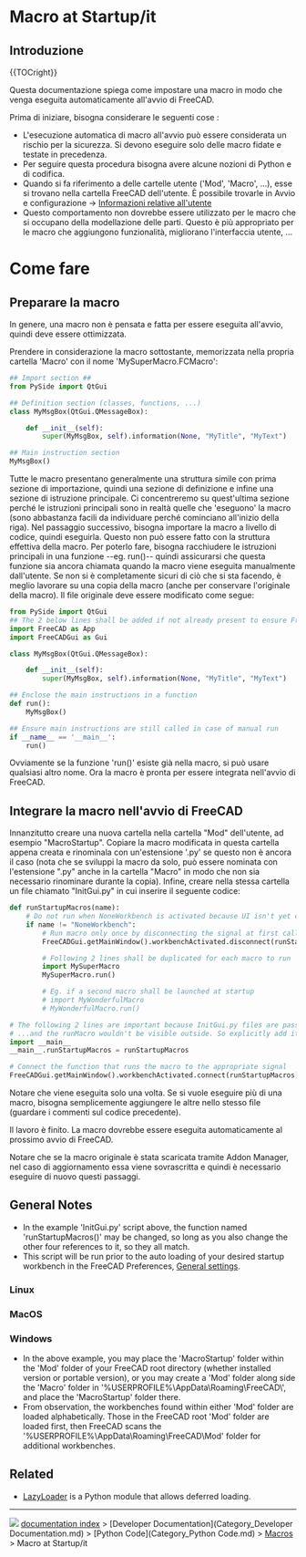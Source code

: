 # Macro at Startup/it
<div class="mw-translate-fuzzy">

## Introduzione


</div>


{{TOCright}}

Questa documentazione spiega come impostare una macro in modo che venga eseguita automaticamente all\'avvio di FreeCAD.


<div class="mw-translate-fuzzy">

Prima di iniziare, bisogna considerare le seguenti cose :

-   L\'esecuzione automatica di macro all\'avvio può essere considerata un rischio per la sicurezza. Si devono eseguire solo delle macro fidate e testate in precedenza.
-   Per seguire questa procedura bisogna avere alcune nozioni di Python e di codifica.
-   Quando si fa riferimento a delle cartelle utente (\'Mod\', \'Macro\', \...), esse si trovano nella cartella FreeCAD dell\'utente. È possibile trovarle in Avvio e configurazione → [Informazioni relative all\'utente](Start_up_and_Configuration/it#Informazioni_relative_all'utente.md)
-   Questo comportamento non dovrebbe essere utilizzato per le macro che si occupano della modellazione delle parti. Questo è più appropriato per le macro che aggiungono funzionalità, migliorano l\'interfaccia utente, \...


</div>




<div class="mw-translate-fuzzy">

# Come fare 


</div>




<div class="mw-translate-fuzzy">

## Preparare la macro 


</div>

In genere, una macro non è pensata e fatta per essere eseguita all\'avvio, quindi deve essere ottimizzata.


<div class="mw-translate-fuzzy">

Prendere in considerazione la macro sottostante, memorizzata nella propria cartella \'Macro\' con il nome \'MySuperMacro.FCMacro\':


</div>


```python
## Import section ##
from PySide import QtGui

## Definition section (classes, functions, ...)
class MyMsgBox(QtGui.QMessageBox):

    def __init__(self):
        super(MyMsgBox, self).information(None, "MyTitle", "MyText")

## Main instruction section
MyMsgBox()
```


<div class="mw-translate-fuzzy">

Tutte le macro presentano generalmente una struttura simile con prima sezione di importazione, quindi una sezione di definizione e infine una sezione di istruzione principale. Ci concentreremo su quest\'ultima sezione perché le istruzioni principali sono in realtà quelle che \'eseguono\' la macro (sono abbastanza facili da individuare perché cominciano all\'inizio della riga). Nel passaggio successivo, bisogna importare la macro a livello di codice, quindi eseguirla. Questo non può essere fatto con la struttura effettiva della macro. Per poterlo fare, bisogna racchiudere le istruzioni principali in una funzione \--eg. run()\-- quindi assicurarsi che questa funzione sia ancora chiamata quando la macro viene eseguita manualmente dall\'utente. Se non si è completamente sicuri di ciò che si sta facendo, è meglio lavorare su una copia della macro (anche per conservare l\'originale della macro). Il file originale deve essere modificato come segue:


</div>


```python
from PySide import QtGui
## The 2 below lines shall be added if not already present to ensure FreeCAD modules are imported
import FreeCAD as App
import FreeCADGui as Gui

class MyMsgBox(QtGui.QMessageBox):

    def __init__(self):
        super(MyMsgBox, self).information(None, "MyTitle", "MyText")

## Enclose the main instructions in a function
def run():
    MyMsgBox()

## Ensure main instructions are still called in case of manual run
if __name__ == '__main__':
    run()
```

Ovviamente se la funzione \'run()\' esiste già nella macro, si può usare qualsiasi altro nome. Ora la macro è pronta per essere integrata nell\'avvio di FreeCAD.




<div class="mw-translate-fuzzy">

## Integrare la macro nell\'avvio di FreeCAD 


</div>


<div class="mw-translate-fuzzy">

Innanzitutto creare una nuova cartella nella cartella \"Mod\" dell\'utente, ad esempio \"MacroStartup\". Copiare la macro modificata in questa cartella appena creata e rinominala con un\'estensione \'.py\' se questo non è ancora il caso (nota che se sviluppi la macro da solo, può essere nominata con l\'estensione \".py\" anche in la cartella \"Macro\" in modo che non sia necessario rinominare durante la copia). Infine, creare nella stessa cartella un file chiamato \"InitGui.py\" in cui inserire il seguente codice:


</div>


```python
def runStartupMacros(name):
    # Do not run when NoneWorkbench is activated because UI isn't yet completely there
    if name != "NoneWorkbench":
        # Run macro only once by disconnecting the signal at first call
        FreeCADGui.getMainWindow().workbenchActivated.disconnect(runStartupMacros)

        # Following 2 lines shall be duplicated for each macro to run
        import MySuperMacro
        MySuperMacro.run()

        # Eg. if a second macro shall be launched at startup
        # import MyWonderfulMacro
        # MyWonderfulMacro.run()

# The following 2 lines are important because InitGui.py files are passed to the exec() function...
# ...and the runMacro wouldn't be visible outside. So explicitly add it to __main__
import __main__
__main__.runStartupMacros = runStartupMacros

# Connect the function that runs the macro to the appropriate signal
FreeCADGui.getMainWindow().workbenchActivated.connect(runStartupMacros)
```

Notare che viene eseguita solo una volta. Se si vuole eseguire più di una macro, bisogna semplicemente aggiungere le altre nello stesso file (guardare i commenti sul codice precedente).


<div class="mw-translate-fuzzy">

Il lavoro è finito. La macro dovrebbe essere eseguita automaticamente al prossimo avvio di FreeCAD.


</div>

Notare che se la macro originale è stata scaricata tramite Addon Manager, nel caso di aggiornamento essa viene sovrascritta e quindi è necessario eseguire di nuovo questi passaggi.

## General Notes 

-   In the example \'InitGui.py\' script above, the function named \'runStartupMacros()\' may be changed, so long as you also change the other four references to it, so they all match.
-   This script will be run prior to the auto loading of your desired startup workbench in the FreeCAD Preferences, [General settings](Preferences_Editor#General_settings.md).

### Linux

### MacOS

### Windows

-   In the above example, you may place the \'MacroStartup\' folder within the \'Mod\' folder of your FreeCAD root directory (whether installed version or portable version), or you may create a \'Mod\' folder along side the \'Macro\' folder in \'%USERPROFILE%\\AppData\\Roaming\\FreeCAD\\\', and place the \'MacroStartup\' folder there.
-   From observation, the workbenches found within either \'Mod\' folder are loaded alphabetically. Those in the FreeCAD root \'Mod\' folder are loaded first, then FreeCAD scans the \'%USERPROFILE%\\AppData\\Roaming\\FreeCAD\\Mod\' folder for additional workbenches.

## Related

-   [LazyLoader](Extra_python_modules#LazyLoader.md) is a Python module that allows deferred loading.



---
![](images/Button_right.svg) [documentation index](../README.md) > [Developer Documentation](Category_Developer Documentation.md) > [Python Code](Category_Python Code.md) > [Macros](Category_Macros.md) > Macro at Startup/it
